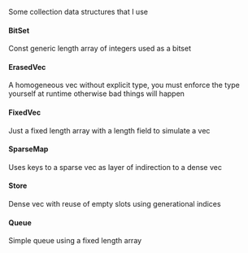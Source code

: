 Some collection data structures that I use

#### BitSet
Const generic length array of integers used as a bitset

#### ErasedVec
A homogeneous vec without explicit type, you must enforce the type yourself at runtime otherwise bad things will happen

#### FixedVec
Just a fixed length array with a length field to simulate a vec

#### SparseMap
Uses keys to a sparse vec as layer of indirection to a dense vec

#### Store
Dense vec with reuse of empty slots using generational indices

#### Queue
Simple queue using a fixed length array